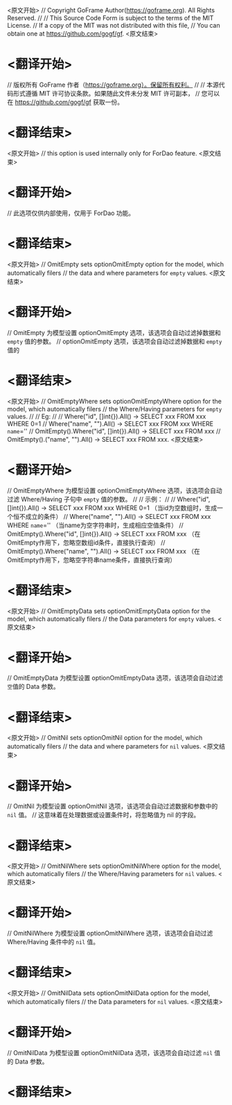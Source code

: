 
<原文开始>
// Copyright GoFrame Author(https://goframe.org). All Rights Reserved.
//
// This Source Code Form is subject to the terms of the MIT License.
// If a copy of the MIT was not distributed with this file,
// You can obtain one at https://github.com/gogf/gf.
<原文结束>

# <翻译开始>
// 版权所有 GoFrame 作者（https://goframe.org）。保留所有权利。
//
// 本源代码形式遵循 MIT 许可协议条款。如果随此文件未分发 MIT 许可副本，
// 您可以在 https://github.com/gogf/gf 获取一份。
# <翻译结束>


<原文开始>
// this option is used internally only for ForDao feature.
<原文结束>

# <翻译开始>
// 此选项仅供内部使用，仅用于 ForDao 功能。
# <翻译结束>


<原文开始>
// OmitEmpty sets optionOmitEmpty option for the model, which automatically filers
// the data and where parameters for `empty` values.
<原文结束>

# <翻译开始>
// OmitEmpty 为模型设置 optionOmitEmpty 选项，该选项会自动过滤掉数据和 `empty` 值的参数。
// optionOmitEmpty 选项，该选项会自动过滤掉数据和 `empty` 值的
# <翻译结束>


<原文开始>
// OmitEmptyWhere sets optionOmitEmptyWhere option for the model, which automatically filers
// the Where/Having parameters for `empty` values.
//
// Eg:
//
//	Where("id", []int{}).All()             -> SELECT xxx FROM xxx WHERE 0=1
//	Where("name", "").All()                -> SELECT xxx FROM xxx WHERE `name`=''
//	OmitEmpty().Where("id", []int{}).All() -> SELECT xxx FROM xxx
//	OmitEmpty().("name", "").All()         -> SELECT xxx FROM xxx.
<原文结束>

# <翻译开始>
// OmitEmptyWhere 为模型设置 optionOmitEmptyWhere 选项，该选项会自动过滤 Where/Having 子句中 `empty` 值的参数。
//
// 示例：
//
//	Where("id", []int{}).All()             -> SELECT xxx FROM xxx WHERE 0=1 （当id为空数组时，生成一个恒不成立的条件）
//	Where("name", "").All()                -> SELECT xxx FROM xxx WHERE `name`='' （当name为空字符串时，生成相应空值条件）
//	OmitEmpty().Where("id", []int{}).All() -> SELECT xxx FROM xxx （在OmitEmpty作用下，忽略空数组id条件，直接执行查询）
//	OmitEmpty().Where("name", "").All()         -> SELECT xxx FROM xxx （在OmitEmpty作用下，忽略空字符串name条件，直接执行查询）
# <翻译结束>


<原文开始>
// OmitEmptyData sets optionOmitEmptyData option for the model, which automatically filers
// the Data parameters for `empty` values.
<原文结束>

# <翻译开始>
// OmitEmptyData 为模型设置 optionOmitEmptyData 选项，该选项会自动过滤`空`值的 Data 参数。
# <翻译结束>


<原文开始>
// OmitNil sets optionOmitNil option for the model, which automatically filers
// the data and where parameters for `nil` values.
<原文结束>

# <翻译开始>
// OmitNil 为模型设置 optionOmitNil 选项，该选项会自动过滤数据和参数中的 `nil` 值。
// 这意味着在处理数据或设置条件时，将忽略值为 nil 的字段。
# <翻译结束>


<原文开始>
// OmitNilWhere sets optionOmitNilWhere option for the model, which automatically filers
// the Where/Having parameters for `nil` values.
<原文结束>

# <翻译开始>
// OmitNilWhere 为模型设置 optionOmitNilWhere 选项，该选项会自动过滤 Where/Having 条件中的 `nil` 值。
# <翻译结束>


<原文开始>
// OmitNilData sets optionOmitNilData option for the model, which automatically filers
// the Data parameters for `nil` values.
<原文结束>

# <翻译开始>
// OmitNilData 为模型设置 optionOmitNilData 选项，该选项会自动过滤 `nil` 值的 Data 参数。
# <翻译结束>

